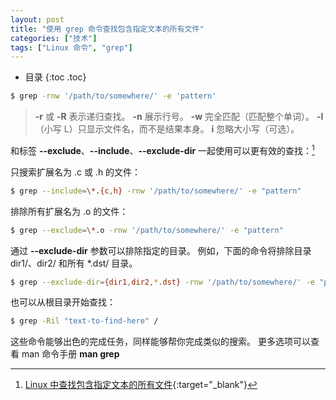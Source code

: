 ```yaml
---
layout: post
title: "使用 grep 命令查找包含指定文本的所有文件"
categories: ["技术"]
tags: ["Linux 命令", "grep"]
---
```


* 目录
{:toc .toc}

```bash
$ grep -rnw '/path/to/somewhere/' -e 'pattern'
```

> **-r** 或 **-R** 表示递归查找。
> **-n** 展示行号。
> **-w** 完全匹配（匹配整个单词）。
> **-l** （小写 L）只显示文件名，而不是结果本身。
> **i** 忽略大小写（可选）。

和标签 **--exclude**、**--include**、**--exclude-dir** 一起使用可以更有效的查找：[^1]

只搜索扩展名为 .c 或 .h 的文件：

```bash
$ grep --include=\*.{c,h} -rnw '/path/to/somewhere/' -e "pattern"
```

排除所有扩展名为 .o 的文件：

```bash
$ grep --exclude=\*.o -rnw '/path/to/somewhere/' -e "pattern"
```

通过 **--exclude-dir** 参数可以排除指定的目录。
例如，下面的命令将排除目录 dir1/、dir2/ 和所有 *.dst/ 目录。

```bash
$ grep --exclude-dir={dir1,dir2,*.dst} -rnw '/path/to/somewhere/' -e "pattern"
```

也可以从根目录开始查找：

```bash
$ grep -Ril "text-to-find-here" /
```

这些命令能够出色的完成任务，同样能够帮你完成类似的搜索。
更多选项可以查看 man 命令手册 **man grep**



[^1]: [Linux 中查找包含指定文本的所有文件](https://stackoverflow.com/a/16956844/4612522){:target="_blank"}
